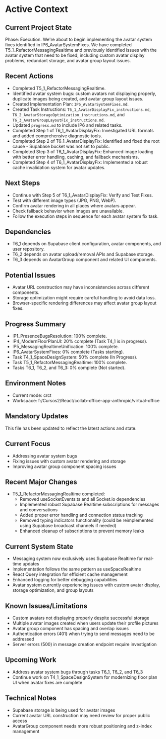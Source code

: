 # Active Context

## Current Project State
Phase: Execution. We're about to begin implementing the avatar system fixes identified in IP6_AvatarSystemFixes. We have completed T5_1_RefactorMessagingRealtime and previously identified issues with the avatar system that need to be fixed, including custom avatar display problems, redundant storage, and avatar group layout issues.

## Recent Actions
- Completed T5_1_RefactorMessagingRealtime.
- Identified avatar system bugs: custom avatars not displaying properly, duplicate images being created, and avatar group layout issues.
- Created Implementation Plan: `IP6_AvatarSystemFixes.md`.
- Created Task Instructions: `T6_1_AvatarDisplayFix_instructions.md`, `T6_2_AvatarStorageOptimization_instructions.md`, and `T6_3_AvatarGroupLayoutFix_instructions.md`.
- Updated `progress.md` to include IP6 and related tasks.
- Completed Step 1 of T6_1_AvatarDisplayFix: Investigated URL formats and added comprehensive diagnostic tools.
- Completed Step 2 of T6_1_AvatarDisplayFix: Identified and fixed the root cause - Supabase bucket was not set to public.
- Completed Step 3 of T6_1_AvatarDisplayFix: Enhanced image loading with better error handling, caching, and fallback mechanisms.
- Completed Step 4 of T6_1_AvatarDisplayFix: Implemented a robust cache invalidation system for avatar updates.

## Next Steps
- Continue with Step 5 of T6_1_AvatarDisplayFix: Verify and Test Fixes.
- Test with different image types (JPG, PNG, WebP).
- Confirm avatar rendering in all places where avatars appear.
- Check fallback behavior when images are unavailable.
- Follow the execution steps in sequence for each avatar system fix task.

## Dependencies
- T6_1 depends on Supabase client configuration, avatar components, and user repository.
- T6_2 depends on avatar upload/removal APIs and Supabase storage.
- T6_3 depends on AvatarGroup component and related UI components.

## Potential Issues
- Avatar URL construction may have inconsistencies across different components.
- Storage optimization might require careful handling to avoid data loss.
- Browser-specific rendering differences may affect avatar group layout fixes.

## Progress Summary
- IP1_PresenceBugsResolution: 100% complete.
- IP4_ModernFloorPlanUI: 20% complete (Task T4_1 is in progress).
- IP5_MessagingRealtimeUnification: 100% complete.
- IP6_AvatarSystemFixes: 0% complete (Tasks starting).
- Task T4_1_SpaceDesignSystem: 50% complete (In Progress).
- Task T5_1_RefactorMessagingRealtime: 100% complete.
- Tasks T6_1, T6_2, and T6_3: 0% complete (Not started).

## Environment Notes
- Current mode: crct
- Workspace: f:/Cursos2/React/collab-office-app-anthropic/virtual-office

## Mandatory Updates
This file has been updated to reflect the latest actions and state.

## Current Focus
- Addressing avatar system bugs
- Fixing issues with custom avatar rendering and storage
- Improving avatar group component spacing issues

## Recent Major Changes
- T5_1_RefactorMessagingRealtime completed:
  - Removed useSocketEvents.ts and all Socket.io dependencies
  - Implemented robust Supabase Realtime subscriptions for messages and conversations
  - Added proper error handling and connection status tracking
  - Removed typing indicators functionality (could be reimplemented using Supabase broadcast channels if needed)
  - Enhanced cleanup of subscriptions to prevent memory leaks

## Current System State
- Messaging system now exclusively uses Supabase Realtime for real-time updates
- Implementation follows the same pattern as useSpaceRealtime
- React Query integration for efficient cache management
- Enhanced logging for better debugging capabilities
- Avatar system currently experiencing issues with custom avatar display, storage optimization, and group layouts

## Known Issues/Limitations
- Custom avatars not displaying properly despite successful storage
- Multiple avatar images created when users update their profile pictures
- Avatar group component has spacing and overlap issues
- Authentication errors (401) when trying to send messages need to be addressed
- Server errors (500) in message creation endpoint require investigation

## Upcoming Work
- Address avatar system bugs through tasks T6_1, T6_2, and T6_3
- Continue work on T4_1_SpaceDesignSystem for modernizing floor plan UI when avatar fixes are complete

## Technical Notes
- Supabase storage is being used for avatar images
- Current avatar URL construction may need review for proper public access
- AvatarGroup component needs more robust positioning and z-index management
